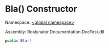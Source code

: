# Bla\(\) Constructor

Namespace: [\<global namespace>](../../README.md)

Assembly: Roslynator\.Documentation\.DocTest\.dll

```csharp
public Bla()
```


